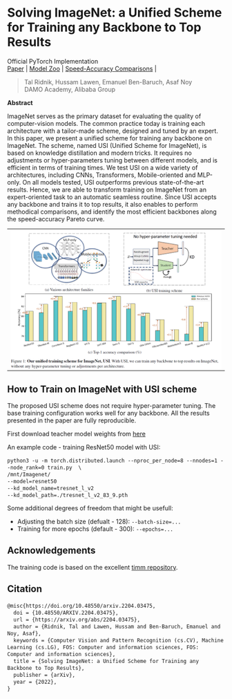 # Solving ImageNet: a Unified Scheme for Training any Backbone to Top Results

Official PyTorch Implementation
<br> [Paper](http://arxiv.org/abs/2204.03475) | [Model Zoo](MODEL_ZOO.md) | [Speed-Accuracy Comparisons](Speed_Accuracy_Comparisons.md) |
> Tal Ridnik, Hussam Lawen, Emanuel Ben-Baruch, Asaf Noy<br/> DAMO Academy, Alibaba
> Group

**Abstract**

ImageNet serves as the primary dataset for evaluating the quality of computer-vision models. The common practice today is training each architecture with a tailor-made scheme, designed and tuned by an expert.
In this paper, we present a unified scheme for training any backbone on ImageNet. The scheme, named USI (Unified Scheme for ImageNet), is based on knowledge distillation and modern tricks.  It requires no adjustments or hyper-parameters tuning between different models, and is efficient in terms of training times.
We test USI on a wide variety of architectures, including CNNs, Transformers, Mobile-oriented and MLP-only. On all models tested, USI outperforms previous state-of-the-art results. Hence, we are able to transform training on ImageNet from an expert-oriented task to an automatic seamless routine.
Since USI accepts any backbone and trains it to top results, it also enables to perform methodical comparisons, and identify the most efficient backbones along the speed-accuracy Pareto curve.

<p align="center">
 <table class="tg">
   <tr>
    <td class="tg-c3ow"><img src="./pics/pic1.png" align="center" width="700""></td>
  </tr>
</table>
</p>

## How to Train on ImageNet with USI scheme
The proposed USI scheme does not require hyper-parameter tuning. The base training configuration works well for any backbone.
All the results presented in the paper are fully reproducible.

First download teacher model weights from [here](https://miil-public-eu.oss-eu-central-1.aliyuncs.com/model-zoo/USI/tresnet_l_v2_83_9.pth)

An example code - training ResNet50 model with USI:
```
python3 -u -m torch.distributed.launch --nproc_per_node=8 --nnodes=1 --node_rank=0 train.py  \
/mnt/Imagenet/
--model=resnet50
--kd_model_name=tresnet_l_v2
--kd_model_path=./tresnet_l_v2_83_9.pth
```

Some additional degrees of freedom that might be usefull:

- Adjusting the batch size (defualt - 128): ```--batch-size=...```
- Training for more epochs (default - 300): ```--epochs=...```


## Acknowledgements

The training code is based on the excellent [timm repository](https://github.com/rwightman/pytorch-image-models).

## Citation
```
@misc{https://doi.org/10.48550/arxiv.2204.03475,
  doi = {10.48550/ARXIV.2204.03475},  
  url = {https://arxiv.org/abs/2204.03475},  
  author = {Ridnik, Tal and Lawen, Hussam and Ben-Baruch, Emanuel and Noy, Asaf},  
  keywords = {Computer Vision and Pattern Recognition (cs.CV), Machine Learning (cs.LG), FOS: Computer and information sciences, FOS: Computer and information sciences},  
  title = {Solving ImageNet: a Unified Scheme for Training any Backbone to Top Results},  
  publisher = {arXiv},  
  year = {2022},  
}  
```